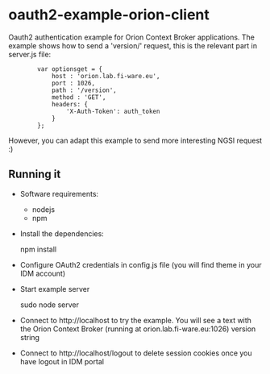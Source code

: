 oauth2-example-orion-client
===========================

Oauth2 authentication example for Orion Context Broker applications. The example shows how to send a 'version/' request,
this is the relevant part in server.js file:

```
        var optionsget = {
            host : 'orion.lab.fi-ware.eu',
            port : 1026,
            path : '/version',
            method : 'GET',
            headers: {
                'X-Auth-Token': auth_token
            }
        };
```

However, you can adapt this example to send more interesting NGSI request :)

## Running it

- Software requirements:

	+ nodejs 
	+ npm

- Install the dependencies: 

	npm install

- Configure OAuth2 credentials in config.js file (you will find theme in your IDM account)

- Start example server

	sudo node server

- Connect to http://localhost to try the example. You will see a text with the Orion Context Broker (running at 
  orion.lab.fi-ware.eu:1026) version string

* Connect to http://localhost/logout to delete session cookies once you have logout in IDM portal

